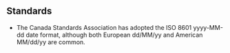 Standards
---------

* The Canada Standards Association has adopted the ISO 8601 yyyy-MM-dd date format, although both European dd/MM/yy and American MM/dd/yy are common.
